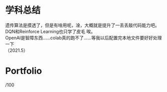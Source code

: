 # 学科总结  
遗传算法是摸透了，但是有啥用呢，淦，大概就是提升了一丢丢敲代码能力吧。DQN和Reinforce Learning也只学了皮毛 唉。  
OpenAI是智障东西……colab真的跑不了……等我以后配置完本地文件要好好处理一下  
（2021.5）  
# Portfolio  
/100  

